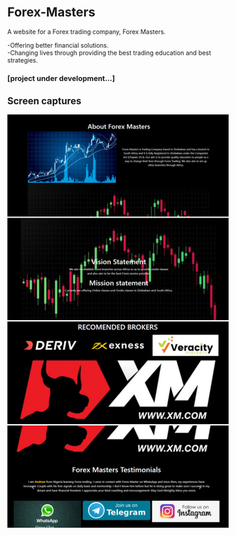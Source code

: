 # Forex-Masters
A website for a Forex trading company, Forex Masters.

-Offering better financial solutions.
<br />
-Changing lives through providing the best trading education and best strategies.
<br>
### [project under development...]
## Screen captures
![](Docs/Screenshot_0003_1.jpg)
![](Docs/Screenshot_0002_2.jpg)
![](Docs/Screenshot_0001_3.jpg)
![](Docs/Screenshot_0000_4.jpg)
